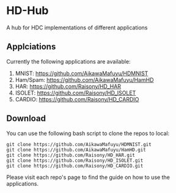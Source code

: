 # HD-Hub
A hub for HDC implementations of different applications

## Applciations
Currently the following applications are available:
1. MNIST: https://github.com/AikawaMafuyu/HDMNIST
2. Ham/Spam: https://github.com/AikawaMafuyu/HamHD
3. HAR: https://github.com/Raisony/HD_HAR
4. ISOLET: https://github.com/Raisony/HD_ISOLET
5. CARDIO: https://github.com/Raisony/HD_CARDIO

## Download
You can use the following bash script to clone the repos to local:
    
    git clone https://github.com/AikawaMafuyu/HDMNIST.git
    git clone https://github.com/AikawaMafuyu/HamHD.git
    git clone https://github.com/Raisony/HD_HAR.git
    git clone https://github.com/Raisony/HD_ISOLET.git
    git clone https://github.com/Raisony/HD_CARDIO.git
    
Please visit each repo's page to find the guide on how to use the applications.
